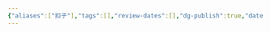 ```yaml
---
{"aliases":["扣子"],"tags":[],"review-dates":[],"dg-publish":true,"date-created":"2024-06-17-Mon, 5:24:37 pm","date-modified":"2024-06-17-Mon, 5:24:38 pm","permalink":"/programming/ai-generator/agent/coze/","dgPassFrontmatter":true}
---
```


